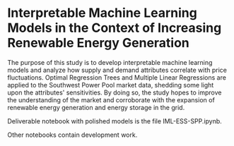 # Interpretable Machine Learning Models in the Context of Increasing Renewable Energy Generation

The purpose of this study is to develop interpretable machine learning models and analyze how supply and demand attributes correlate with price fluctuations. 
Optimal Regression Trees and Multiple Linear Regressions are applied to the Southwest Power Pool market data, shedding some light upon the attributes' sensitivities. 
By doing so, the study hopes to improve the understanding of the market and corroborate with the expansion of renewable energy generation and energy storage in the grid.

Deliverable notebook with polished models is the file IML-ESS-SPP.ipynb.

Other notebooks contain development work.
